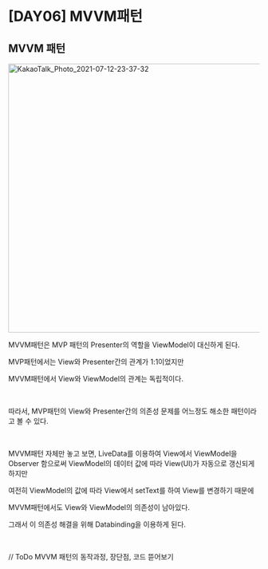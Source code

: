# [DAY06] MVVM패턴

## MVVM 패턴

<img width="539" alt="KakaoTalk_Photo_2021-07-12-23-37-32" src="https://user-images.githubusercontent.com/46186664/125787761-43132edf-fc6b-4a1f-b072-9d7759aba61e.png">

MVVM패턴은 MVP 패턴의 Presenter의 역할을 ViewModel이 대신하게 된다.

MVP패턴에서는 View와 Presenter간의 관계가 1:1이었지만

MVVM패턴에서 View와 ViewModel의 관계는 독립적이다.

</br>

따라서, MVP패턴의 View와 Presenter간의 의존성 문제를 어느정도 해소한 패턴이라고 볼 수 있다.

</br>

MVVM패턴 자체만 놓고 보면, LiveData를 이용하여 View에서 ViewModel을 Observer 함으로써 ViewModel의 데이터 값에 따라 View(UI)가 자동으로 갱신되게 하지만

여전히 ViewModel의 값에 따라 View에서 setText를 하여 View를 변경하기 때문에

MVVM패턴에서도 View와 ViewModel의 의존성이 남아있다.

그래서 이 의존성 해결을 위해 Databinding을 이용하게 된다.

</br>

// ToDo MVVM 패턴의 동작과정, 장단점, 코드 뜯어보기

